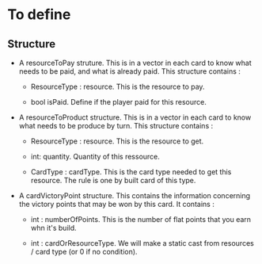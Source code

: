 # To define

## Structure

- A resourceToPay struture. This is in a vector in each card to know what needs to be paid, and what is already paid. This structure contains :
  
  - ResourceType : resource. This is the resource to pay.
  
  - bool isPaid. Define if the player paid for this resource.

- A resourceToProduct structure. This is in a vector in each card to know what needs to be produce by turn. This structure contains :
  
  - ResourceType : resource. This is the resource to get.
  
  - int: quantity. Quantity of this ressource.
  
  - CardType : cardType. This is the card type needed to get this resource. The rule is one by built card of this type.

- A cardVictoryPoint structure. This contains the information concerning the victory points that may be won by this card. It contains :
  
  - int : numberOfPoints. This is the number of flat points that you earn whn it's build.
  
  - int : cardOrResourceType. We will make a static cast from resources / card type (or 0 if no condition).
